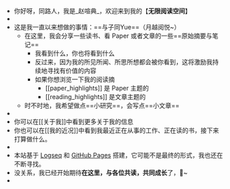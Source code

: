 - 你好呀，同路人，我是_赵喧典_，欢迎来到我的【**无限阅读空间**】
-
- 这是我一直以来想做的事情：==与子同Yue==（月越阅悦~）
	- 在这里，我会分享一些读书、看 Paper 或者文章的一些==原始摘要与笔记==
		- 我看到什么，你也将看到什么
		- 反过来，因为我的所见所闻、所思所想都会被你看到，这将激励我持续地寻找有价值的内容
		- 如果你想浏览一下我的阅读摘
			- [[paper_highlights]] 是 Paper 主题的
			- [[reading_highlights]] 是文章主题的
	- 时不时地，我希望做点==小研究==，会写点==小文章==
-
- 你可以在[[关于我]]中看到更多关于我的信息
- 你也可以在[[我的近况]]中看到我最近正在从事的工作、正在读的书，接下来打算做什么。
-
- 本站基于 [Logseq](http://logseq.com/) 和 [GitHub Pages](https://pages.github.com/) 搭建，它可能不是最终的形式，我也还在不断寻找。
- 没关系，我已经开始期待**在这里，与各位共读，共同成长**了，🍻~
-